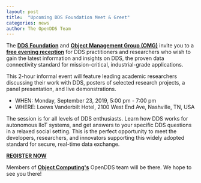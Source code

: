 ```yaml
---
layout: post
title:  "Upcoming DDS Foundation Meet & Greet"
categories: news
author: The OpenDDS Team
---
```


The [**DDS Foundation**](https://www.dds-foundation.org) and [**Object Management Group (OMG)**](https://www.omg.org) invite you to a [**free evening reception**](https://www.omg.org/events/tn-19/special-events/DDS-Meet-Greet.htm) for DDS practitioners and researchers who wish to gain the latest information and insights on DDS, the proven data connectivity standard for mission-critical, industrial-grade applications.

This 2-hour informal event will feature leading academic researchers discussing their work with DDS, posters of selected research projects, a panel presentation, and live demonstrations.

- WHEN: Monday, September 23, 2019, 5:00 pm - 7:00 pm<br/>
- WHERE: Loews Vanderbilt Hotel, 2100 West End Ave, Nashville, TN, USA

The session is for all levels of DDS enthusiasts. Learn how DDS works for autonomous IIoT systems, and get answers to your specific DDS questions in a relaxed social setting. This is the perfect opportunity to meet the developers, researchers, and innovators supporting this widely adopted standard for secure, real-time data exchange.

[**REGISTER NOW**](https://www.omg.org/events/tn-19/special-events/DDS-Meet-Greet.htm)<br/>

Members of [**Object Computing's**](https://www.objectcomputing.com) OpenDDS team will be there. We hope to see you there!
